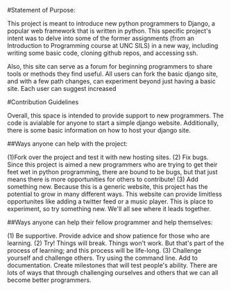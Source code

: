 #Statement of Purpose:

This project is meant to introduce new python programmers to Django, a popular web framework that is written in python. This specific project's intent was to delve into some of the former assignments (from an Introduction to Programming course at UNC SILS) in a new way, including writing some basic code, cloning github repos, and accessing ssh. 

Also, this site can serve as a forum for beginning programmers to share tools or methods they find useful.  All users can fork the basic django site, and with a few path changes, can experiment beyond just having a basic site.  Each user can suggest increased 

#Contribution Guidelines

Overall, this space is intended to provide support to new programmers.  The code is avialable for anyone to start a simple django website. Additionally, there is some basic information on how to host your django site. 

##Ways anyone can help with the project:

(1)Fork over the project and test it with new hosting sites.
(2) Fix bugs. Since this project is aimed a new programmers who are trying to get their feet wet in python programming, there are bound to be bugs, but that just means there is more opportunities for others to contribute!
(3) Add something new. Because this is a generic website, this project has the potential to grow in many different ways. This website can provide limitless opportunites like adding a twitter feed or a music player. This is place to experiment, so try something new. We'll all see where it leads together. 

##Ways anyone can help their fellow programmer and help themselves:

(1) Be supportive. Provide advice and show patience for those who are learning.
(2) Try! Things will break. Things won't work. But that's part of the process of learning; and this process will be life-long. 
(3) Challenge yourself and challenge others.  Try using the command line. Add to documentation. Create milestones that will test people's ability.  There are lots of ways that through challenging ourselves and others that we can all become better programmers. 



